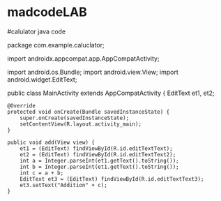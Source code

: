 # madcodeLAB
#calulator java code





package com.example.caluclator;

import androidx.appcompat.app.AppCompatActivity;

import android.os.Bundle;
import android.view.View;
import android.widget.EditText;

public class MainActivity extends AppCompatActivity {
    EditText et1, et2;

    @Override
    protected void onCreate(Bundle savedInstanceState) {
        super.onCreate(savedInstanceState);
        setContentView(R.layout.activity_main);
    }

    public void add(View view) {
        et1 = (EditText) findViewById(R.id.editTextText);
        et2 = (EditText) findViewById(R.id.editTextText2);
        int a = Integer.parseInt(et1.getText().toString());
        int b = Integer.parseInt(et1.getText().toString());
        int c = a + b;
        EditText et3 = (EditText) findViewById(R.id.editTextText3);
        et3.setText("Addition" + c);
    }
